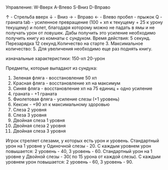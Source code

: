Управление:
W-Вверх
A-Влево
S-Вниз
D-Вправо

↑ - Стрельба вверх
↓ - Вниз
→ - Вправо
← - Влево
пробел - прыжок
Q - граната 
tab - усиленное превращение (100 + хп к текущему + 25 к урону текущему) и полет, благодаря которому можно не падать в ямы и не получать урон от ловушек. Дабы получить это усиление необходимо получить книгу из комнаты с сундуком. Время действия: 5 секунд. Перезарядка 12 секунд.Количество на старте 3. Максимальное количество: 5. Для увеличения необходимо еще раз поднять книгу.

изначальные характеристики:
150-хп
20-урон 

Предметы, которые выпадают из сундука:
1. Зеленая фляга - восстановление 50 хп
2. Красная фляга - восстановление хп на максимум
3. Синяя фляга - восстановление хп на 75 единиц + одно усиление
4. граната - +1 граната
5. Фиолетовая фляга - усиление слезы (+1 уровень)
6. Кексик - +90 хп к максимальному здоровью 
7. Слеза 2 уровня
8. Слеза 3 уровня
9. Двойная слеза 1 уровня
10. Двойная слеза 2 уровня
11. Двойная слеза 3 уровня

Игрок стреляет слезами, у которых есть урон и уровень.
Стандартный урон на 1 уровне у Одиночной слезы - 20. С каждым уровнем урон повышается: 2 уровень - 40, 3 уровень - 60.
Стандартный урон на 1 уровне у Двойной слезы - 30( по 15 урона от каждой слезы). С каждым уровнем урон повышается: 2 уровень - 60, 3 уровень - 90.
